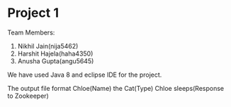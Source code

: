 # Project 1

Team Members:
1. Nikhil Jain(nija5462)
2. Harshit Hajela(haha4350)
3. Anusha Gupta(angu5645)

We have used Java 8 and eclipse IDE for the project.

The output file format
Chloe(Name) the Cat(Type)
Chloe sleeps(Response to Zookeeper)

